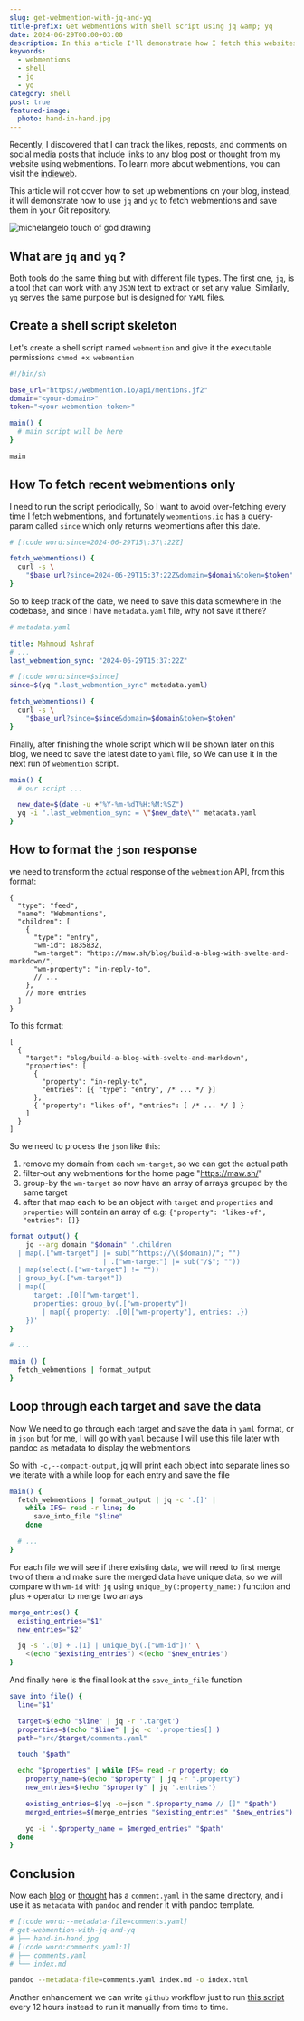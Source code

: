 ```yaml
---
slug: get-webmention-with-jq-and-yq
title-prefix: Get webmentions with shell script using jq &amp; yq
date: 2024-06-29T00:00+03:00
description: In this article I'll demonstrate how I fetch this websites webmentions just using shell script.
keywords:
  - webmentions
  - shell
  - jq
  - yq
category: shell
post: true
featured-image:
  photo: hand-in-hand.jpg
---
```



Recently, I discovered that I can track the likes, reposts, and comments on
social media posts that include links to any blog post or thought from my
website using webmentions. To learn more about webmentions, you can visit the
[indieweb](https://indieweb.org/Webmention).

This article will not cover how to set up webmentions on your blog, instead, it
will demonstrate how to use `jq` and `yq` to fetch webmentions and save them in
your Git repository.

![michelangelo touch of god drawing](hand-in-hand.jpg)

## What are `jq` and `yq` ?

Both tools do the same thing but with different file types. The first one, `jq`,
is a tool that can work with any `JSON` text to extract or set any value.
Similarly, `yq` serves the same purpose but is designed for `YAML` files.

## Create a shell script skeleton

Let's create a shell script named `webmention` and give it the executable
permissions `chmod +x webmention`

```sh
#!/bin/sh

base_url="https://webmention.io/api/mentions.jf2"
domain="<your-domain>"
token="<your-webmention-token>"

main() {
  # main script will be here
}

main
```

## How To fetch recent webmentions only

I need to run the script periodically, So I want to avoid over-fetching every
time I fetch webmentions, and fortunately `webmentions.io` has a query-param
called `since` which only returns webmentions after this date.

```sh
# [!code word:since=2024-06-29T15\:37\:22Z]

fetch_webmentions() {
  curl -s \
    "$base_url?since=2024-06-29T15:37:22Z&domain=$domain&token=$token"
}

```

So to keep track of the date, we need to save this data somewhere in the
codebase, and since I have `metadata.yaml` file, why not save it there?

```yaml
# metadata.yaml

title: Mahmoud Ashraf
# ...
last_webmention_sync: "2024-06-29T15:37:22Z"
```

```sh
# [!code word:since=$since]
since=$(yq ".last_webmention_sync" metadata.yaml)

fetch_webmentions() {
  curl -s \
    "$base_url?since=$since&domain=$domain&token=$token"
}
```

Finally, after finishing the whole script which will be shown later on this
blog, we need to save the latest date to `yaml` file, so We can use it in the
next run of `webmention` script.

```sh
main() {
  # our script ...

  new_date=$(date -u +"%Y-%m-%dT%H:%M:%SZ")
  yq -i ".last_webmention_sync = \"$new_date\"" metadata.yaml
}
```

## How to format the `json` response

we need to transform the actual response of the `webmention` API, from this
format:

```jsonc
{
  "type": "feed",
  "name": "Webmentions",
  "children": [
    {
      "type": "entry",
      "wm-id": 1835832,
      "wm-target": "https://maw.sh/blog/build-a-blog-with-svelte-and-markdown/",
      "wm-property": "in-reply-to",
      // ...
    },
    // more entries
  ]
}
```

To this format:

```jsonc
[
  {
    "target": "blog/build-a-blog-with-svelte-and-markdown",
    "properties": [
      {
        "property": "in-reply-to",
        "entries": [{ "type": "entry", /* ... */ }]
      },
      { "property": "likes-of", "entries": [ /* ... */ ] }
    ]
  }
]
```

So we need to process the `json` like this:

1. remove my domain from each `wm-target`, so we can get the actual path
1. filter-out any webmentions for the home page "https://maw.sh/"
1. group-by the `wm-target` so now have an array of arrays grouped by the same
   target
1. after that map each to be an object with `target` and `properties`
   and `properties` will contain an array of e.g: `{"property": "likes-of", "entries": []}`


```sh
format_output() {
	jq --arg domain "$domain" '.children
  | map(.["wm-target"] |= sub("^https://\($domain)/"; "")
                       | .["wm-target"] |= sub("/$"; ""))
  | map(select(.["wm-target"] != ""))
  | group_by(.["wm-target"])
  | map({
      target: .[0]["wm-target"],
      properties: group_by(.["wm-property"])
        | map({ property: .[0]["wm-property"], entries: .})
    })'
}

# ...

main () {
  fetch_webmentions | format_output
}
```

## Loop through each target and save the data

Now We need to go through each target and save the data in `yaml` format, or in
`json` but for me, I will go with `yaml` because I will use this file later
with pandoc as metadata to display the webmentions

So with `-c,--compact-output`, jq will print each object into separate lines so
we iterate with a while loop for each entry and save the file

```sh
main() {
  fetch_webmentions | format_output | jq -c '.[]' |
    while IFS= read -r line; do
      save_into_file "$line"
    done

  # ...
}
```

For each file we will see if there existing data, we will need to first merge
two of them and make sure the merged data have unique data, so we will compare
with `wm-id` with `jq` using `unique_by(:property_name:)` function and plus `+`
operator to merge two arrays

```sh
merge_entries() {
  existing_entries="$1"
  new_entries="$2"

  jq -s '.[0] + .[1] | unique_by(.["wm-id"])' \
    <(echo "$existing_entries") <(echo "$new_entries")
}
```

And finally here is the final look at the `save_into_file` function

```sh
save_into_file() {
  line="$1"

  target=$(echo "$line" | jq -r '.target')
  properties=$(echo "$line" | jq -c '.properties[]')
  path="src/$target/comments.yaml"

  touch "$path"

  echo "$properties" | while IFS= read -r property; do
    property_name=$(echo "$property" | jq -r ".property")
    new_entries=$(echo "$property" | jq '.entries')

    existing_entries=$(yq -o=json ".$property_name // []" "$path")
    merged_entries=$(merge_entries "$existing_entries" "$new_entries")

    yq -i ".$property_name = $merged_entries" "$path"
  done
}
```

## Conclusion

Now each [blog](/blog) or [thought](/thoughts) has a `comment.yaml` in the same directory,
and i use it as `metadata` with `pandoc` and render it with pandoc template.

```sh
# [!code word:--metadata-file=comments.yaml]
# get-webmention-with-jq-and-yq
# ├── hand-in-hand.jpg
# [!code word:comments.yaml:1]
# ├── comments.yaml
# └── index.md

pandoc --metadata-file=comments.yaml index.md -o index.html
```
Another enhancement we can write `github` workflow just to run [this
script](https://github.com/22mahmoud/maw.sh/blob/master/bin/webmention) every 12 hours instead to
run it manually from time to time.
